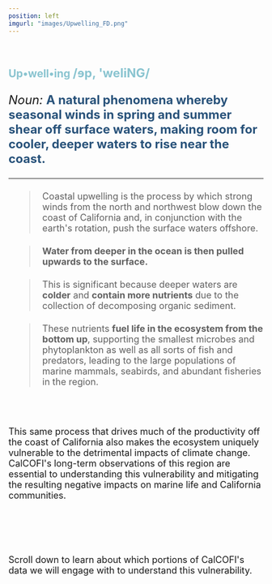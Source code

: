 ```yaml
---
position: left
imgurl: "images/Upwelling_FD.png"
---
```


<br />

## <span style="color:#8AC4D0"> Up&#x2022;well&#x2022;ing <font size="+2"> /&#600;p&#44; &#39;weliNG/  

<font size="+2"> *Noun:* <span style="color:#28527A"> **A natural phenomena whereby seasonal winds in spring and summer shear off surface waters, making room for cooler, deeper waters to rise near the coast.** </span>

---

> <font size="+1"> Coastal upwelling is the process by which strong winds from the north and northwest blow down the coast of California and, in conjunction with the earth's rotation, push the surface waters offshore. </font>

> <font size="+1"> **Water from deeper in the ocean is then pulled upwards to the surface.** </font>


> <font size="+1"> This is significant because deeper waters are **colder** and **contain more nutrients** due to the collection of decomposing organic sediment. </font>

> <font size="+1"> These nutrients **fuel life in the ecosystem from the bottom up**, supporting the smallest microbes and phytoplankton as well as all sorts of fish and predators, leading to the large populations of marine mammals, seabirds, and abundant fisheries in the region. </font>

<br />

<font size="+1"> This same process that drives much of the productivity off the coast of California also makes the ecosystem uniquely vulnerable to the detrimental impacts of climate change. CalCOFI's long-term observations of this region are essential to understanding this vulnerability and mitigating the resulting negative impacts on marine life and California communities.  </font>

<br />
<br />

<font size="+1"> Scroll down to learn about which portions of CalCOFI's data we will engage with to understand this vulnerability. </font>

